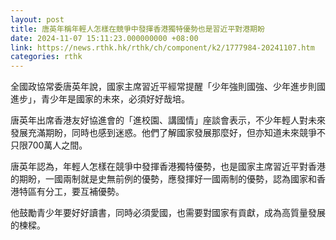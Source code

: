 ```yaml
---
layout: post
title: 唐英年稱年輕人怎樣在競爭中發揮香港獨特優勢也是習近平對港期盼
date: 2024-11-07 15:11:23.000000000 +08:00
link: https://news.rthk.hk/rthk/ch/component/k2/1777984-20241107.htm
categories: rthk
---
```


全國政協常委唐英年說，國家主席習近平經常提醒「少年強則國強、少年進步則國進步」，青少年是國家的未來，必須好好哉培。

唐英年出席香港友好協進會的「進校園、講國情」座談會表示，不少年輕人對未來發展充滿期盼，同時也感到迷惑。他們了解國家發展那麼好，但亦知道未來競爭不只限700萬人之間。

唐英年認為，年輕人怎樣在競爭中發揮香港獨特優勢，也是國家主席習近平對香港的期盼，一國兩制就是史無前例的優勢，應發揮好一國兩制的優勢，認為國家和香港特區有分工，要互補優勢。

他鼓勵青少年要好好讀書，同時必須愛國，也需要對國家有貢獻，成為高質量發展的楝樑。
